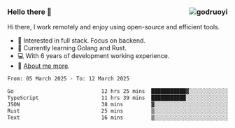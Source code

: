 ### Hello there 👋 <img align="right" src="https://github-readme-stats.vercel.app/api?username=godruoyi&show_icons=true" alt="godruoyi" />

Hi there, I work remotely and enjoy using open-source and efficient tools.

- 🔭 Interested in full stack. Focus on backend.
- 🌱 Currently learning Golang and Rust.
- 💻 With 6 years of development working experience.
- 👒 [About me more](https://godruoyi.com/posts/about-godruoyi).



<!--START_SECTION:waka-->

```txt
From: 05 March 2025 - To: 12 March 2025

Go                            12 hrs 25 mins  ███████████▓░░░░░░░░░░░░░   46.96 %
TypeScript                    11 hrs 39 mins  ███████████░░░░░░░░░░░░░░   44.07 %
JSON                          38 mins         ▓░░░░░░░░░░░░░░░░░░░░░░░░   02.45 %
Rust                          25 mins         ▒░░░░░░░░░░░░░░░░░░░░░░░░   01.62 %
Text                          16 mins         ▒░░░░░░░░░░░░░░░░░░░░░░░░   01.04 %
```

<!--END_SECTION:waka-->
